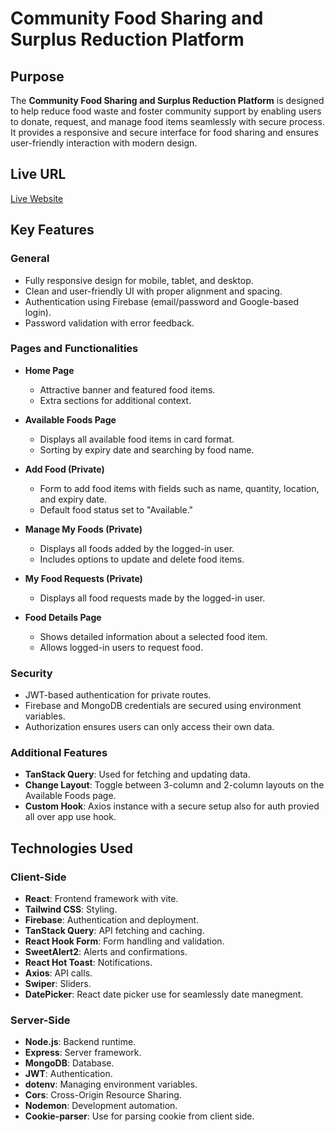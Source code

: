 # Community Food Sharing and Surplus Reduction Platform

## Purpose

The **Community Food Sharing and Surplus Reduction Platform** is designed to help reduce food waste and foster community support by enabling users to donate, request, and manage food items seamlessly with secure process. It provides a responsive and secure interface for food sharing and ensures user-friendly interaction with modern design.

## Live URL

[Live Website](#)

## Key Features

### General

- Fully responsive design for mobile, tablet, and desktop.
- Clean and user-friendly UI with proper alignment and spacing.
- Authentication using Firebase (email/password and Google-based login).
- Password validation with error feedback.

### Pages and Functionalities

- **Home Page**  
  - Attractive banner and featured food items.  
  - Extra sections for additional context.  

- **Available Foods Page**  
  - Displays all available food items in card format.  
  - Sorting by expiry date and searching by food name.  

- **Add Food (Private)**  
  - Form to add food items with fields such as name, quantity, location, and expiry date.  
  - Default food status set to "Available."  

- **Manage My Foods (Private)**  
  - Displays all foods added by the logged-in user.  
  - Includes options to update and delete food items.  

- **My Food Requests (Private)**  
  - Displays all food requests made by the logged-in user.  

- **Food Details Page**  
  - Shows detailed information about a selected food item.  
  - Allows logged-in users to request food.  

### Security

- JWT-based authentication for private routes.
- Firebase and MongoDB credentials are secured using environment variables.
- Authorization ensures users can only access their own data.

### Additional Features

- **TanStack Query**: Used for fetching and updating data.  
- **Change Layout**: Toggle between 3-column and 2-column layouts on the Available Foods page.  
- **Custom Hook**: Axios instance with a secure setup also for auth provied all over app use hook.

## Technologies Used

### Client-Side

- **React**: Frontend framework with vite.
- **Tailwind CSS**: Styling.
- **Firebase**: Authentication and deployment.
- **TanStack Query**: API fetching and caching.
- **React Hook Form**: Form handling and validation.
- **SweetAlert2**: Alerts and confirmations.
- **React Hot Toast**: Notifications.
- **Axios**: API calls.
- **Swiper**: Sliders.
- **DatePicker**: React date picker use for seamlessly date manegment.

### Server-Side

- **Node.js**: Backend runtime.
- **Express**: Server framework.
- **MongoDB**: Database.
- **JWT**: Authentication.
- **dotenv**: Managing environment variables.
- **Cors**: Cross-Origin Resource Sharing.
- **Nodemon**: Development automation.
- **Cookie-parser**: Use for parsing cookie from client side.
